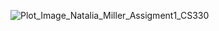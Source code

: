 ![Plot_Image_Natalia_Miller_Assigment1_CS330](https://github.com/natalia-miller/Python-Projects/assets/157651213/e2ce1c13-af1f-434b-89df-18566a09029a)
